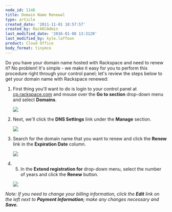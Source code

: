 ```yaml
---
node_id: 1146
title: Domain Name Renewal
type: article
created_date: '2011-11-01 18:57:57'
created_by: RackKCAdmin
last_modified_date: '2016-01-08 13:3120'
last_modified_by: kyle.laffoon
product: Cloud Office
body_format: tinymce
---
```


Do you have your domain name hosted with Rackspace and need to renew it?
No problem! It's simple - we make it easy for you to perform this
procedure right through your control panel; let's review the steps below
to get your domain name with Rackspace renewed: 

1.  First thing you'll want to do is login to your control panel at
    [cp.rackspace.com](http://cp.rackspace.com) and mouse over the **Go
    to section** drop-down menu and select **Domains**.

    ![](http://c800721.r21.cf2.rackcdn.com/UpdatingYourWhoisInformation.png)

2.  Next, we'll click the **DNS Settings** link
    under the **Manage** section.

    ![](http://c800721.r21.cf2.rackcdn.com/UpdatingYourWhoisInformation2.png)

3.  Search for the domain name that you want to renew and click
    the **Renew** link in the **Expiration Date** column.

    ![](http://c801581.r81.cf2.rackcdn.com/(E&A)DomainNameRenewel.png)

4.  5.  In the **Extend registration for** drop-down menu, select the
    number of years and click the **Renew** button.

    ![](http://c801581.r81.cf2.rackcdn.com/(E&A)DomainNameRenewel2.png)

*Note: If you need to change your billing information, click
the **Edit** link on the left next to **Payment Information**; make any
changes necessary and **Save.***

